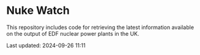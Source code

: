 # Nuke Watch

This repository includes code for retrieving the latest information available on the output of EDF nuclear power plants in the UK.

Last updated: 2024-09-26 11:11